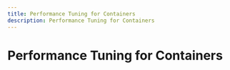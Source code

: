 ```yaml
---
title: Performance Tuning for Containers
description: Performance Tuning for Containers
---
```


# Performance Tuning for Containers